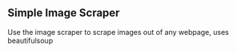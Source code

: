 ## Simple Image Scraper

Use the image scraper to scrape images out of any webpage, uses beautifulsoup